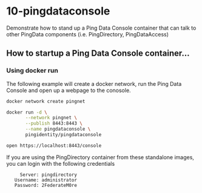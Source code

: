 # 10-pingdataconsole

Demonstrate how to stand up a Ping Data Console container that can talk to other PingData components \(i.e. PingDirectory, PingDataAccess\)

## How to startup a Ping Data Console container...

### Using docker run

The following example will create a docker network, run the Ping Data Console and open up a webpage to the conosole.

```bash
docker network create pingnet

docker run -d \
       --network pingnet \
       --publish 8443:8443 \
       --name pingdataconsole \
       pingidentity/pingdataconsole

open https://localhost:8443/console
```

If you are using the PingDirectory container from these standalone images, you can login with the following credentials

```text
     Server: pingdirectory
   Username: administrator
   Password: 2FederateM0re
```

